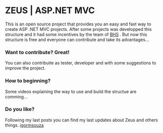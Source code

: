 ZEUS | ASP.NET MVC
===========================

This is an open source project that provides you an easy and fast way to create ASP .NET MVC projects.
After some projects was developped this structure and it had some incentives by the team of [BHS](http://bhs.com.br/) .
But now this structure is free and everyone can contribute and take its advantages...

### Want to contribute? Great!

You can also contribuite as tester, developer and with some suggestions to improve the project.

### How to beginning?

Some videos explaining the way to use and build the structue are comming... 

### Do you like?
Following my last posts you can find my last updates about Zeus and others things. 
[igormsouza](https://igormsouza.wordpress.com/)

